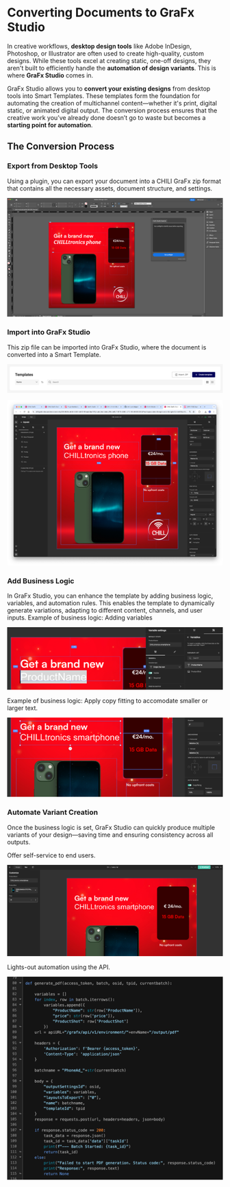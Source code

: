 # Converting Documents to GraFx Studio

In creative workflows, **desktop design tools** like Adobe InDesign, Photoshop, or Illustrator are often used to create high-quality, custom designs. While these tools excel at creating static, one-off designs, they aren't built to efficiently handle the **automation of design variants**. This is where **GraFx Studio** comes in.

GraFx Studio allows you to **convert your existing designs** from desktop tools into Smart Templates. These templates form the foundation for automating the creation of multichannel content—whether it's print, digital static, or animated digital output. The conversion process ensures that the creative work you’ve already done doesn’t go to waste but becomes a **starting point for automation**.

## The Conversion Process



### Export from Desktop Tools

Using a plugin, you can export your document into a CHILI GraFx zip format that contains all the necessary assets, document structure, and settings.

![screenshot-full](convert02.png)

### Import into GraFx Studio

This zip file can be imported into GraFx Studio, where the document is converted into a Smart Template.

![screenshot-full](convert06.png)

![screenshot-full](convert11.png)

### Add Business Logic

In GraFx Studio, you can enhance the template by adding business logic, variables, and automation rules. This enables the template to dynamically generate variations, adapting to different content, channels, and user inputs.
Example of business logic: Adding variables

![screenshot-full](convert12.png)

Example of business logic: Apply copy fitting to accomodate smaller or larger text.

![screenshot-full](convert13.png)

### Automate Variant Creation

Once the business logic is set, GraFx Studio can quickly produce multiple variants of your design—saving time and ensuring consistency across all outputs.

Offer self-service to end users.

![screenshot-full](convert15.png)

Lights-out automation using the API.

![screenshot-full](convert16.png)